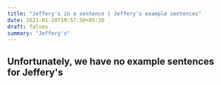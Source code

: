 ```yaml
---
title: "Jeffery's in a sentence | Jeffery's example sentences"
date: 2021-01-20T19:57:50+05:30
draft: falses
summary: "Jeffery's"
---
```

## Unfortunately, we have no example sentences for Jeffery's                 
